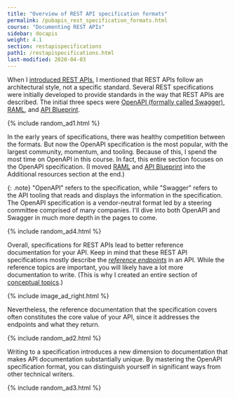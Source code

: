 ```yaml
---
title: "Overview of REST API specification formats"
permalink: /pubapis_rest_specification_formats.html
course: "Documenting REST APIs"
sidebar: docapis
weight: 4.1
section: restapispecifications
path1: /restapispecifications.html
last-modified: 2020-04-03
---
```


When I [introduced REST APIs](docapis_what_is_a_rest_api.html), I mentioned that REST APIs follow an architectural style, not a specific standard. Several REST specifications were initially developed to provide standards in the way that REST APIs are described. The initial three specs were  [OpenAPI (formally called Swagger)](https://github.com/OAI/OpenAPI-Specification), [RAML](https://raml.org/), and [API Blueprint](https://apiblueprint.org/).

{% include random_ad1.html %}

In the early years of specifications, there was healthy competition between the formats. But now the OpenAPI specification is the most popular, with the largest community, momentum, and tooling. Because of this, I spend the most time on OpenAPI in this course. In fact, this entire section focuses on the OpenAPI specification. (I moved [RAML](pubapis_raml.html) and [API Blueprint](pubapis_api_blueprint.html) into the Additional resources section at the end.)

{: .note}
"OpenAPI" refers to the specification, while "Swagger" refers to the API tooling that reads and displays the information in the specification. The OpenAPI specification is a vendor-neutral format led by a steering committee comprised of many companies. I'll dive into both OpenAPI and Swagger in much more depth in the pages to come.

{% include random_ad4.html %}

Overall, specifications for REST APIs lead to better reference documentation for your API. Keep in mind that these REST API specifications mostly describe the [*reference endpoints*](docendpoints.html) in an API. While the reference topics are important, you will likely have a lot more documentation to write. (This is why I created an entire section of [conceptual topics](docconceptual.html).)

{% include image_ad_right.html %}

Nevertheless, the reference documentation that the specification covers often constitutes the core value of your API, since it addresses the endpoints and what they return.

{% include random_ad2.html %}

Writing to a specification introduces a new dimension to documentation that makes API documentation substantially unique. By mastering the OpenAPI specification format, you can distinguish yourself in significant ways from other technical writers.

{% include random_ad3.html %}
